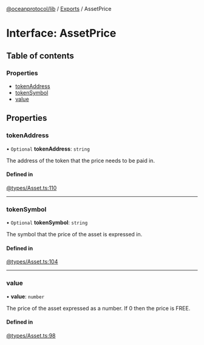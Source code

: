 [@oceanprotocol/lib](../README.md) / [Exports](../modules.md) / AssetPrice

# Interface: AssetPrice

## Table of contents

### Properties

- [tokenAddress](AssetPrice.md#tokenaddress)
- [tokenSymbol](AssetPrice.md#tokensymbol)
- [value](AssetPrice.md#value)

## Properties

### tokenAddress

• `Optional` **tokenAddress**: `string`

The address of the token that the price needs to be paid in.

#### Defined in

[@types/Asset.ts:110](https://github.com/oceanprotocol/ocean.js/blob/4f5a8cee/src/@types/Asset.ts#L110)

___

### tokenSymbol

• `Optional` **tokenSymbol**: `string`

The symbol that the price of the asset is expressed in.

#### Defined in

[@types/Asset.ts:104](https://github.com/oceanprotocol/ocean.js/blob/4f5a8cee/src/@types/Asset.ts#L104)

___

### value

• **value**: `number`

The price of the asset expressed as a number. If 0 then the price is FREE.

#### Defined in

[@types/Asset.ts:98](https://github.com/oceanprotocol/ocean.js/blob/4f5a8cee/src/@types/Asset.ts#L98)

